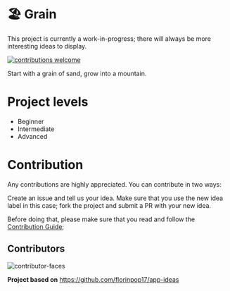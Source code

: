# 🏖️  Grain

This project is currently a work-in-progress; there will always be more interesting ideas to display.

<a href="/reliut-g/grain/blob/master/CONTRIBUTING.md"><img src="https://camo.githubusercontent.com/f5054ffcd4245c10d3ec85ef059e07aacf787b560f83ad4aec2236364437d097/68747470733a2f2f696d672e736869656c64732e696f2f62616467652f636f6e747269627574696f6e732d77656c636f6d652d627269676874677265656e2e7376673f7374796c653d666c6174" alt="contributions welcome" data-canonical-src="https://img.shields.io/badge/contributions-welcome-brightgreen.svg?style=flat" style="max-width:100%;"></a>

Start with a grain of sand, grow into a mountain.

# Project levels

- Beginner
- Intermediate
- Advanced

# Contribution

Any contributions are highly appreciated.
You can contribute in two ways:

Create an issue and tell us your idea.
Make sure that you use the new idea label in this case;
fork the project and submit a PR with your new idea.

Before doing that, please make sure that you read and follow the [Contribution Guide](/CONTRIBUTING.md);

## Contributors

![contributor-faces](https://contributors-svg.vercel.app/api/svg?user=reliut-g&repo=grain)

**Project based on** https://github.com/florinpop17/app-ideas
